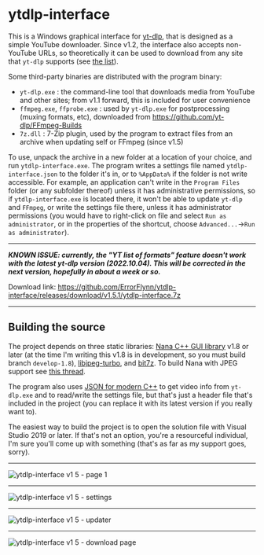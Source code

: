 # ytdlp-interface
This is a Windows graphical interface for [yt-dlp](https://github.com/yt-dlp/yt-dlp), that is designed as a simple YouTube downloader. Since v1.2, the interface also accepts non-YouTube URLs, so theoretically it can be used to download from any site that `yt-dlp` supports (see [the list](https://github.com/yt-dlp/yt-dlp/blob/master/supportedsites.md)).

Some third-party binaries are distributed with the program binary:
- `yt-dlp.exe` : the command-line tool that downloads media from YouTube and other sites; from v1.1 forward, this is included for user convenience
- `ffmpeg.exe`, `ffprobe.exe` : used by `yt-dlp.exe` for postprocessing (muxing formats, etc), downloaded from https://github.com/yt-dlp/FFmpeg-Builds
- `7z.dll` : 7-Zip plugin, used by the program to extract files from an archive when updating self or FFmpeg (since v1.5)

To use, unpack the archive in a new folder at a location of your choice, and run `ytdlp-interface.exe`. The program writes a settings file named `ytdlp-interface.json` to the folder it's in, or to `%AppData%` if the folder is not write accessible. For example, an application can't write in the `Program Files` folder (or any subfolder thereof) unless it has administrative permissions, so if `ytdlp-interface.exe` is located there, it won't be able to update `yt-dlp` and `FFmpeg`, or write the settings file there, unless it has administrator permissions (you would have to right-click on file and select `Run as administrator`, or in the properties of the shortcut, choose `Advanced...`->`Run as administrator`).

---

***KNOWN ISSUE: currently, the "YT list of formats" feature doesn't work with the latest yt-dlp version (2022.10.04). This will be corrected in the next version, hopefully in about a week or so.***

Download link: https://github.com/ErrorFlynn/ytdlp-interface/releases/download/v1.5.1/ytdlp-interface.7z

---

## Building the source
The project depends on three static libraries: [Nana C++ GUI library](https://github.com/cnjinhao/nana) v1.8 or later (at the time I'm writing this v1.8 is in development, so you must build branch `develop-1.8`), [libjpeg-turbo](https://github.com/libjpeg-turbo/libjpeg-turbo), and [bit7z](https://github.com/rikyoz/bit7z). To build Nana with JPEG support see [this thread](http://nanapro.org/en-us/forum/index.php?u=/topic/1368/ggjpg).

The program also uses [JSON for modern C++](https://github.com/nlohmann/json) to get video info from `yt-dlp.exe` and to read/write the settings file, but that's just a header file that's included in the project (you can replace it with its latest version if you really want to).

The easiest way to build the project is to open the solution file with Visual Studio 2019 or later. If that's not an option, you're a resourceful individual, I'm sure you'll come up with something (that's as far as my support goes, sorry).

---

![ytdlp-interface v1 5 - page 1](https://user-images.githubusercontent.com/20293505/171078136-79b1b793-b0d7-4dce-8a9f-8bf09772f545.png)

---

![ytdlp-interface v1 5 - settings](https://user-images.githubusercontent.com/20293505/171078171-ec4f35ed-60ee-4a5a-9bb6-dd4ebecdd0c9.png)

---

![ytdlp-interface v1 5 - updater](https://user-images.githubusercontent.com/20293505/171094668-3a8807a4-9389-44e3-a056-8bb00de536bd.png)

---

![ytdlp-interface v1 5 - download page](https://user-images.githubusercontent.com/20293505/171078195-fef579dc-852c-41bc-9e37-83619bbf2109.png)
